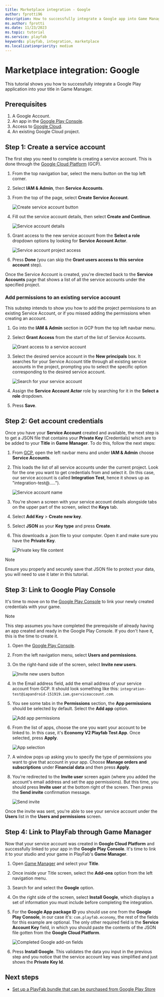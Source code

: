 ```yaml
---
title: Marketplace integration - Google
author: fprotti96
description: How to successfully integrate a Google app into Game Manager
ms.author: fprotti
ms.date: 11/23/2023
ms.topic: tutorial
ms.service: playfab
keywords: playfab, integration, marketplace
ms.localizationpriority: medium
---
```


# Marketplace integration: Google

This tutorial shows you how to successfully integrate a Google Play application into your title in Game Manager.

## Prerequisites

1. A Google Account.
2. An app in the [Google Play Console](https://play.google.com/console/developers).
3. Access to [Google Cloud](https://cloud.google.com/).
4. An existing Google Cloud project.

## Step 1: Create a service account

The first step you need to complete is creating a service account. This is done through the [Google Cloud Platform](https://cloud.google.com/) (GCP).

1. From the top navigation bar, select the menu button on the top left corner.

2. Select **IAM & Admin**, then **Service Accounts**.

3. From the top of the page, select **Create Service Account**.

    ![Create service account button](../../media/marketplace-integrations/google/create-service-account.png)

4. Fill out the service account details, then select **Create and Continue**.

    ![Service account details](../../media/marketplace-integrations/google/service-account-details.png)

5. Grant access to the new service account from the **Select a role** dropdown options by looking for **Service Account Actor**.

    ![Service account project access](../../media/marketplace-integrations/google/project-access.png)

6. Press **Done** (you can skip the **Grant users access to this service account** step).

Once the Service Account is created, you're directed back to the **Service Accounts** page that shows a list of all the service accounts under the specified project.

### Add permissions to an existing service account

This substep intends to show you how to add the project permissions to an existing Service Account, or if you missed adding the permissions when creating an account.

1. Go into the **IAM & Admin** section in GCP from the top left navbar menu.

2. Select **Grant Access** from the start of the list of Service Accounts.

    ![Grant access to a service account](../../media/marketplace-integrations/google/grant-service-account-access.png)

3. Select the desired service account in the **New principals** box. It searches for your Service Account title through all existing service accounts in the project, prompting you to select the specific option corresponding to the desired service account.

    ![Search for your service account](../../media/marketplace-integrations/google/search-service-account.png)

4. Assign the **Service Account Actor** role by searching for it in the **Select a role** dropdown.

5. Press **Save**.

## Step 2: Get account credentials

Once you have your **Service Account** created and available, the next step is to get a JSON file that contains your **Private Key** (Credentials) which are to be added to your **Title** in **Game Manager**. To do this, follow the next steps:

1. From [GCP](https://cloud.google.com/), open the left navbar menu and under **IAM & Admin** choose **Service Accounts**.

2. This loads the list of all service accounts under the current project. Look for the one you want to get credentials from and select it. (In this case, our service account is called **Integration Test**, hence it shows up as "integration-test@.....").

    ![Service account name](../../media/marketplace-integrations/google/service-account-name.png)

3. You're shown a screen with your service account details alongside tabs on the upper part of the screen, select the **Keys** tab.

4. Select **Add Key** > **Create new key**.

5. Select **JSON** as your **Key type** and press **Create**.

6. This downloads a .json file to your computer. Open it and make sure you have the **Private Key**.

    ![Private key file content](../../media/marketplace-integrations/google/private-key-file-contents.png)

> [!NOTE]
> Ensure you properly and securely save that JSON file to protect your data, you will need to use it later in this tutorial.

## Step 3: Link to Google Play Console

It's time to move on to the [Google Play Console](https://play.google.com/console/developers) to link your newly created credentials with your game.

> [!NOTE]
> This step assumes you have completed the prerequisite of already having an app created and ready in the Google Play Console. If you don't have it, this is the time to create it.

1. Open the [Google Play Console](https://play.google.com/console/developers).

2. From the left navigation menu, select **Users and permissions**.

3. On the right-hand side of the screen, select **Invite new users**.

    ![Invite new users button](../../media/marketplace-integrations/google/invite-new-users.png)

4. In the Email address field, add the email address of your service account from GCP. It should look something like this: `integration-test@iapandroid-151919.iam.gserviceaccount.com`.

5. You see some tabs in the **Permissions** section, the **App permissions** should be selected by default. Select the **Add app** option.

    ![Add app permissions](../../media/marketplace-integrations/google/add-app-permissions.png)

6. From the list of apps, choose the one you want your account to be linked to. In this case, it's **Economy V2 Playfab Test App**. Once selected, press **Apply**.

    ![App selection](../../media/marketplace-integrations/google/app-selection.png)

7. A window pops up asking you to specify the type of permissions you want to give that account in your app. Choose **Manage orders and subscriptions** under **Financial data** and then press **Apply**.

8. You're redirected to the **Invite user** screen again (where you added the account's email address and set the app permissions). But this time, you should press **Invite user** at the bottom right of the screen. Then press the **Send invite** confirmation message.

    ![Send invite](../../media/marketplace-integrations/google/send-invite.png)

Once the invite was sent, you're able to see your service account under the **Users** list in the **Users and permissions** screen.

## Step 4: Link to PlayFab through Game Manager

Now that your service account was created in **Google Cloud Platform** and successfully linked to your app in the **Google Play Console**. It's time to link it to your studio and your game in PlayFab's **Game Manager**.

1. Open [Game Manager](https://developer.playfab.com/) and select your **Title**.

2. Once inside your Title screen, select the **Add-ons** option from the left navigation menu.

3. Search for and select the **Google** option.

4. On the right side of the screen, select **Install Google**, which displays a set of information you must include before completing the integration.

5. For the **Google App package ID** you should use one from the **Google Play Console**, in our case it's: `com.playfab.economy`, the rest of the fields for this example are optional. The only other required field is the **Service Account Key** field, in which you should paste the contents of the JSON file gotten from the **Google Cloud Platform**.

    ![Completed Google add-on fields](../../media/marketplace-integrations/google/google-completed-fields.png)

6. Press **Install Google**. This validates the data you input in the previous step and you notice that the service account key was simplified and just shows the **Private Key Id**.

## Next steps

- [Set up a PlayFab bundle that can be purchased from Google Play Store](../marketplace-redemption/google.md)
